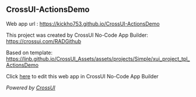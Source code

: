## CrossUI-ActionsDemo
Web app url : https://kickho753.github.io/CrossUI-ActionsDemo

This project was created by CrossUI No-Code App Builder: https://crossui.com/RADGithub

Based on template: https://linb.github.io/CrossUI_Assets/assets/projects/Simple/xui_project_tpl_ActionsDemo

Click [here](https://crossui.com/RADGithub/#!from=github&owner=kickho753&repo=CrossUI-ActionsDemo) to edit this web app in CrossUI No-Code App Builder

<i>Powered by [CrossUI](https://crossui.com)</i>
